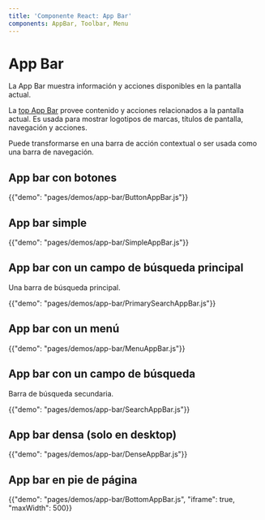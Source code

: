 ```yaml
---
title: 'Componente React: App Bar'
components: AppBar, Toolbar, Menu
---
```

# App Bar

<p class="description">La App Bar muestra información y acciones disponibles en la pantalla actual.</p>

La [top App Bar](https://material.io/design/components/app-bars-top.html) provee contenido y acciones relacionados a la pantalla actual. Es usada para mostrar logotipos de marcas, títulos de pantalla, navegación y acciones.

Puede transformarse en una barra de acción contextual o ser usada como una barra de navegación.

## App bar con botones

{{"demo": "pages/demos/app-bar/ButtonAppBar.js"}}

## App bar simple

{{"demo": "pages/demos/app-bar/SimpleAppBar.js"}}

## App bar con un campo de búsqueda principal

Una barra de búsqueda principal.

{{"demo": "pages/demos/app-bar/PrimarySearchAppBar.js"}}

## App bar con un menú

{{"demo": "pages/demos/app-bar/MenuAppBar.js"}}

## App bar con un campo de búsqueda

Barra de búsqueda secundaria.

{{"demo": "pages/demos/app-bar/SearchAppBar.js"}}

## App bar densa (solo en desktop)

{{"demo": "pages/demos/app-bar/DenseAppBar.js"}}

## App bar en pie de página

{{"demo": "pages/demos/app-bar/BottomAppBar.js", "iframe": true, "maxWidth": 500}}